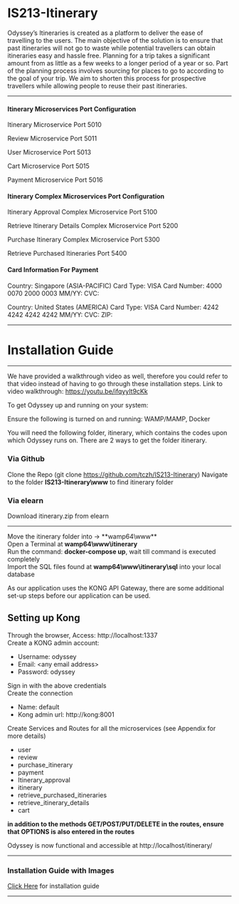 # IS213-Itinerary

Odyssey’s Itineraries is created as a platform to deliver the ease of travelling to the users. The main objective of the solution is to ensure that past itineraries will not go to waste while potential travellers can obtain itineraries easy and hassle free.
Planning for a trip takes a significant amount from as little as a few weeks to a longer period of a year or so. Part of the planning process involves sourcing for places to go to according to the goal of your trip. We aim to shorten this process for prospective travellers while allowing people to reuse their past itineraries.

<hr>

#### Itinerary Microservices Port Configuration
Itinerary Microservice Port 5010

Review Microservice Port 5011

User Microservice Port 5013

Cart Microservice Port 5015

Payment Microservice Port 5016

#### Itinerary Complex Microservices Port Configuration
Itinerary Approval Complex Microservice Port 5100

Retrieve Itinerary Details Complex Microservice Port 5200

Purchase Itinerary Complex Microservice Port 5300

Retrieve Purchased Itineraries Port 5400

#### Card Information For Payment
Country: Singapore (ASIA-PACIFIC)
Card Type: VISA
Card Number: 4000 0070 2000 0003
MM/YY: <Any number>
CVC: <Any number>

Country: United States (AMERICA)
Card Type: VISA
Card Number: 4242 4242 4242 4242
MM/YY: <Any number>
CVC: <Any number>
ZIP: <Any number> 

<hr>

# Installation Guide

<hr>

We have provided a walkthrough video as well, therefore you could refer to that video instead of having to go through these installation steps.
Link to video walkthrough: https://youtu.be/ifqyyIt9cKk

To get Odyssey up and running on your system:

Ensure the following is turned on and running: WAMP/MAMP, Docker

You will need the following folder, itinerary, which contains the codes upon which Odyssey runs on. There are 2 ways to get the folder itinerary.

### Via Github
Clone the Repo (git clone https://github.com/tczh/IS213-Itinerary)
Navigate to the folder **IS213-Itinerary\www** to find itinerary folder

### Via elearn
Download itinerary.zip from elearn

<hr>

Move the itinerary folder into -> **wamp64\www\**<br>
Open a Terminal at **wamp64\www\itinerary**<br>
Run the command: **docker-compose up**, wait till command is executed completely<br>
Import the SQL files found at **wamp64\www\itinerary\sql** into your local database<br>

As our application uses the KONG API Gateway, there are some additional set-up steps before our application can be used.

## Setting up Kong
Through the browser, Access: http://localhost:1337<br>
Create a KONG admin account:
* Username: odyssey
* Email: \<any email address\>
* Password: odyssey

Sign in with the above credentials<br>
Create the connection
* Name: default
* Kong admin url: http://kong:8001

Create Services and Routes for all the microservices (see Appendix for more details)
* user
* review
* purchase_itinerary
* payment
* Itinerary_approval
* itinerary
* retrieve_purchased_itineraries
* retrieve_itinerary_details
* cart

**in addition to the methods GET/POST/PUT/DELETE in the routes, ensure that OPTIONS is also entered in the routes**

Odyssey is now functional and accessible at http://localhost/itinerary/

<hr>

### Installation Guide with Images

<a href="https://docs.google.com/document/d/1B8UpwwpCEISDQ5beiwhM2Buu-DJ4RwUOc1SsltrgILw/edit?usp=sharing">Click Here</a> for installation guide

<hr>
